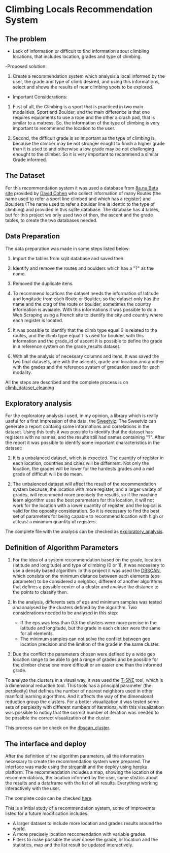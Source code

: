 # Climbing Locals Recommendation System

## The problem

- Lack of information or difficult to find information about climbling locations, that includes location, grades and type of climbing.

-Proposed solution:
1. Create a recommendation system which analysis a local informed by the user, the grade and type of climb desired, and using this informations, select and shows the results of near climbing spots to be explored.

- Important Considerations:
1. First of all, the Climbing is a sport that is practiced in two main modalities, Sport and Boulder, and the main difference is that one requires equipments to use a rope and the other a crash pad, that is similar to a matress. So, the information of the type of climbing is very important to recommend the location to the user.

2. Second, the difficult grade is so important as the type of climbing is, because the climber may be not stronger enoght to finish a higher grade than it is used to and otherwise a low grade may be not challenging enought to the climber. So it is very important to recommend a similar Grade informed.

## The Dataset

For this recommendation system it was used a database from [8a.nu Beta site](https://www.kaggle.com/dcohen21/8anu-climbing-logbook) provided by [David Cohen](https://www.kaggle.com/dcohen21) who collect information of many Routes (the name used to refer a sport line climbed and which has a register) and Boulders (The name used to refer a boulder line is identic to the type of climbing) and provided in this sqlite database.
The database has 4 tables, but for this project we only used two of then, the ascent and the grade tables, to create the two databases needed.

## Data Preparation

The data preparation was made in some steps listed below:

1. Import the tables from sqlit database and saved then.

2. Identify and remove the routes and boulders which has a "?" as the name.

3. Removed the duplicate itens.

4. To recommend locations the dataset needs the information of latitude and longitude from each Route or Boulder, so the dataset only has the name and the crag of the route or boulder, sometimes the country information is avaiable. With this informations it was possible to do a Web Scraping using a French site to identify the city and country where each register is located.

5. It was possible to identify that the climb type equal 0 is related to the routes, and the climb type equal 1 is used for boulder, with this information and the grade_id of ascent it is possible to define the grade in a reference system on the grade_results dataset.

6. With all the analysis of necessary columns and itens. It was saved the two final datasets, one with the ascents, grade and location and another with the grades and the reference system of graduation used for each modality.

All the steps are described and the complete process is on [climb_dataset_cleaning](https://github.com/tiagotakeshi/climb-project/blob/366666ca5b7b974286e3c1e907b927c3ff2a3ebb/files/climb_dataset_cleaning.ipynb)

## Exploratory analysis

For the exploratory analysis i used, in my opinion, a library which is really useful for a first impression of the data, the [Sweetviz](https://pypi.org/project/sweetviz/). The Sweetviz can generate a report containg some informations and correlations in the dataset.
Using this tools it was possible to identify that the dataset has registers with no names, and the results still had names containing "?".
After the report it was possible to identify some important characteristics in the dataset:

1. It is a unbalanced dataset, which is expected. The quantity of register in each location, countries and cities will be diffenrent. Not only the location, the grades will be lower for the hardests grades and a mid grade of difficult will be de mean.

2. The unbalenced dataset will affect the result of the recommendation system because, the location with more register, and a larger variaty of grades, will recommend more precisely the results, so if the machine learn algorithm uses the best parameters for this location, it will not work for the location with a lower quantity of register, and the logical is valid for the opposity consideration. So it is necessary to find the best set of parameters for being capable to recommend location with high or at least a minimum quantity of registers.

The complete file with the analysis can be checked as [exploratory_analysis](https://github.com/tiagotakeshi/climb-project/blob/443c2feda1506ffd916955aa58f95cbf2bbdb2cf/files/exploratory_analysis.ipynb).

## Definition of Algorithm Parameters

1. For the idea of a system recommendation based on the grade, location (latitude and longitude) and type of climbing (0 or 1), it was necessary to use a density based algorithm. In this project it was used the [DBSCAN](https://scikit-learn.org/stable/modules/generated/sklearn.cluster.DBSCAN.html), which consists on the minimum distance between each elements (eps parameter) to be considered a neighbor, different of another algorithms that defines a possible center of a cluster and analyse the distance to the points to classify then.   

2. In the analysis, differents sets of eps and minimum samples was tested and analysed by the clusters defined by the algorithm. Two considerations needed to be analysed in this step:
	- If the eps was less than 0.3 the clusters were more precise in the latitude and longitude, but the grade in each cluster were the same for all elements.
	- The minimum samples can not solve the conflict between geo location precision and the limition of the grade in the same cluster.

3. Due the conflict the parameters chosen were defined by a wide geo location range to be able to get a range of grades and be possible for the climber chose one more difficult or an easier one than the informed grade.

To analyze the clusters in a visual way, it was used the [T-SNE](https://scikit-learn.org/stable/modules/generated/sklearn.manifold.TSNE.html) tool, which is a dimensional reduction tool.
This tools has a principal parameter (the perplexity) that defines the number of nearest neighbors used in other manifold learning algorithms. And it affects the way of the dimensional reduction group the clusters.
For a better visualization it was tested some sets of perplexity with different numbers of iterations, with this visualization was possible to noticy that the correct number of iteration was needed to be possible the correct visualization of the cluster.

This process can be check on the [dbscan_cluster](https://github.com/tiagotakeshi/climb-project/blob/8373caa334e6ecf01a74b7430bb583049bbdeb41/files/dbscan_clusters.ipynb).

## The interface and deploy

After the definition of the algorithm parameters, all the information necessary to create the recommendation system were prepared. The interface was made using the [streamlit](https://streamlit.io/#install) and the deploy using [heroku](https://www.heroku.com/about) platform.
The recommendation includes a map, showing the location of the recommendations, the location informed by the user, some stistics about the results and a dataframe with the list of all results. Everything working interactively with the user.

The complete code can be checked [here](https://github.com/tiagotakeshi/climb-project/blob/dfe79661a277c9b462889aa16208a35836ceb3b6/main.py).

This is a initial study of a recommendation system, some of improvemts listed for a future modification includes:
- A larger dataset to include more location and grades results around the world.
- A more precisely location reccomendation with variable grades.
- Filters to make possible the user chose the grade, or location and the statistics, map and the list result be updated interactively.
